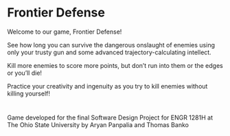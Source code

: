 # Frontier Defense

Welcome to our game, Frontier Defense!

See how long you can survive the dangerous onslaught of enemies using only your trusty gun and some advanced trajectory-calculating intellect.

Kill more enemies to score more points, but don’t run into them or the edges or you’ll die!

Practice your creativity and ingenuity as you try to kill enemies without killing yourself!
#
Game developed for the final Software Design Project for ENGR 1281H at The Ohio State University by Aryan Panpalia and Thomas Banko

